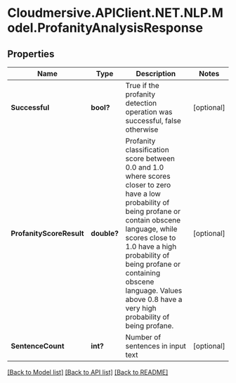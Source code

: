# Cloudmersive.APIClient.NET.NLP.Model.ProfanityAnalysisResponse
## Properties

Name | Type | Description | Notes
------------ | ------------- | ------------- | -------------
**Successful** | **bool?** | True if the profanity detection operation was successful, false otherwise | [optional] 
**ProfanityScoreResult** | **double?** | Profanity classification score between 0.0 and 1.0 where scores closer to zero have a low probability of being profane or contain obscene language, while scores close to 1.0 have a high probability of being profane or containing obscene language.  Values above 0.8 have a very high probability of being profane. | [optional] 
**SentenceCount** | **int?** | Number of sentences in input text | [optional] 

[[Back to Model list]](../README.md#documentation-for-models) [[Back to API list]](../README.md#documentation-for-api-endpoints) [[Back to README]](../README.md)

